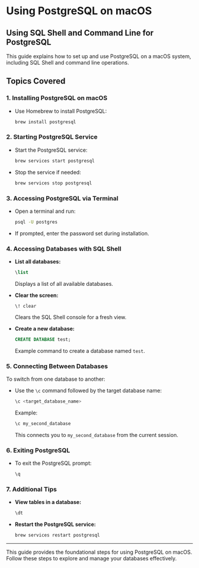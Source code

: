 # Using PostgreSQL on macOS

## Using SQL Shell and Command Line for PostgreSQL

This guide explains how to set up and use PostgreSQL on a macOS system, including SQL Shell and command line operations.

## Topics Covered

### 1. **Installing PostgreSQL on macOS**
- Use Homebrew to install PostgreSQL:
  ```bash
  brew install postgresql
  ```

### 2. **Starting PostgreSQL Service**
- Start the PostgreSQL service:
  ```bash
  brew services start postgresql
  ```
- Stop the service if needed:
  ```bash
  brew services stop postgresql
  ```

### 3. **Accessing PostgreSQL via Terminal**
- Open a terminal and run:
  ```bash
  psql -U postgres
  ```
- If prompted, enter the password set during installation.

### 4. **Accessing Databases with SQL Shell**
- **List all databases:**
  ```sql
  \list
  ```
  Displays a list of all available databases.

- **Clear the screen:**
  ```
  \! clear
  ```
  Clears the SQL Shell console for a fresh view.

- **Create a new database:**
  ```sql
  CREATE DATABASE test;
  ```
  Example command to create a database named `test`.

### 5. **Connecting Between Databases**
To switch from one database to another:
- Use the `\c` command followed by the target database name:
  ```sql
  \c <target_database_name>
  ```
  Example:
  ```sql
  \c my_second_database
  ```
  This connects you to `my_second_database` from the current session.

### 6. **Exiting PostgreSQL**
- To exit the PostgreSQL prompt:
  ```sql
  \q
  ```

### 7. **Additional Tips**
- **View tables in a database:**
  ```sql
  \dt
  ```
- **Restart the PostgreSQL service:**
  ```bash
  brew services restart postgresql
  ```

---

This guide provides the foundational steps for using PostgreSQL on macOS. Follow these steps to explore and manage your databases effectively.